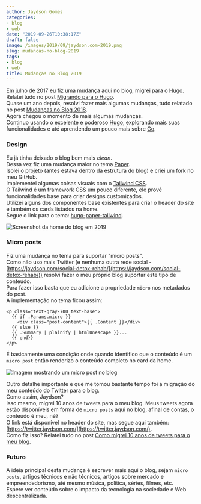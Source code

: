 ```yaml
---
author: Jaydson Gomes
categories:
- blog
- web
date: "2019-09-26T10:38:17Z"
draft: false
image: /images/2019/09/jaydson.com-2019.png
slug: mudancas-no-blog-2019
tags:
- blog
- web
title: Mudanças no Blog 2019
---
```

Em julho de 2017 eu fiz uma mudança aqui no blog, migrei para o [Hugo](https://gohugo.io/).  
Relatei tudo no post [Migrando para o Hugo](https://jaydson.com/migrando-para-o-hugo/).  
Quase um ano depois, resolvi fazer mais algumas mudanças, tudo relatado no post [Mudanças no Blog 2018](https://jaydson.com/mudancas-no-blog-2018/).  
Agora chegou o momento de mais algumas mudanças.  
Continuo usando o excelente e poderoso [Hugo](https://gohugo.io/), explorando mais suas funcionalidades e até aprendendo um pouco mais sobre [Go](https://golang.org/).  


### Design

Eu já tinha deixado o blog bem mais *clean*.  
Dessa vez fiz uma mudança maior no tema [Paper](https://themes.gohugo.io/hugo-paper/).  
Isolei o projeto (antes estava dentro da estrutura do blog) e criei um fork no meu GitHub.  
Implementei algumas coisas visuais com o [Tailwind CSS](https://tailwindcss.com/).  
O Tailwind é um framework CSS um pouco diferente, ele provê funcionalidades base para criar designs customizados.  
Utilizei alguns dos componentes base existentes para criar o header do site e também os cards listados na home.  
Segue o link para o tema: [hugo-paper-tailwind](https://github.com/jaydson/hugo-paper-tailwind).  

![Screenshot da home do blog em 2019](/images/2019/09/jaydson.com-2019.png)  

### Micro posts
Fiz uma mudança no tema para suportar "micro posts".  
Como não uso mais Twitter (e nenhuma outra rede social - [https://jaydson.com/social-detox-rehab/](https://jaydson.com/social-detox-rehab/)) resolvi fazer o meu próprio blog suportar este tipo de conteúdo.  
Para fazer isso basta que eu adicione a propriedade `micro` nos metadados do post.  
A implementação no tema ficou assim:  
```
<p class="text-gray-700 text-base">
  {{ if .Params.micro }}
    <div class="post-content">{{ .Content }}</div>
  {{ else }}
  {{ .Summary | plainify | htmlUnescape }}...
  {{ end}}
</p>
```
É basicamente uma condição onde quando identifico que o conteúdo é um `micro post` então renderizo o conteúdo completo no card da home.  

![Imagem mostrando um micro post no blog](/images/2019/09/micro-post.png)  

Outro detalhe importante e que me tomou bastante tempo foi a migração do meu conteúdo do Twitter para o blog.  
Como assim, Jaydson?  
Isso mesmo, migrei 10 anos de tweets para o meu blog. Meus tweets agora estão disponíveis em forma de `micro posts` aqui no blog, afinal de contas, o conteúdo é meu, né?  
O link está disponível no header do site, mas segue aqui também: [https://twitter.jaydson.com/](https://twitter.jaydson.com/).  
Como fiz isso? Relatei tudo no post [Como migrei 10 anos de tweets para o meu blog](https://jaydson.com/como-migrei-10-anos-de-tweets-para-o-meu-blog).  

### Futuro
A ideia principal desta mudança é escrever mais aqui o blog, sejam `micro posts`, artigos técnicos e não técnicos, artigos sobre mercado e empreendedorismo, até mesmo música, política, séries, filmes, etc.  
Espere ver conteúdo sobre o impacto da tecnologia na sociedade e Web descentralizada.  